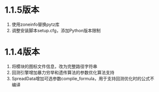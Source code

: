 # 1.1.5版本

1. 使用zoneinfo替换pytz库
2. 调整安装脚本setup.cfg，添加Python版本限制

# 1.1.4版本

1. 将模块的图标文件信息，改为完整路径字符串
2. 回测引擎增加暴力穷举和遗传算法的参数优化算法支持
3. SpreadData增加可选参数complie_formula，用于支持回测优化时的公式不编译

